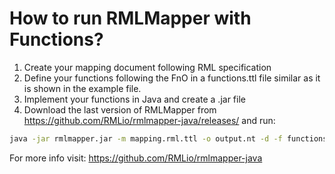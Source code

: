 # How to run RMLMapper with Functions?


1) Create your mapping document following RML specification
2) Define your functions following the FnO in a functions.ttl file similar as it is shown in the example file.
3) Implement your functions in Java and create a .jar file
4) Download the last version of RMLMapper from https://github.com/RMLio/rmlmapper-java/releases/ and run:
```bash
java -jar rmlmapper.jar -m mapping.rml.ttl -o output.nt -d -f functions.ttl
```

For more info visit: https://github.com/RMLio/rmlmapper-java